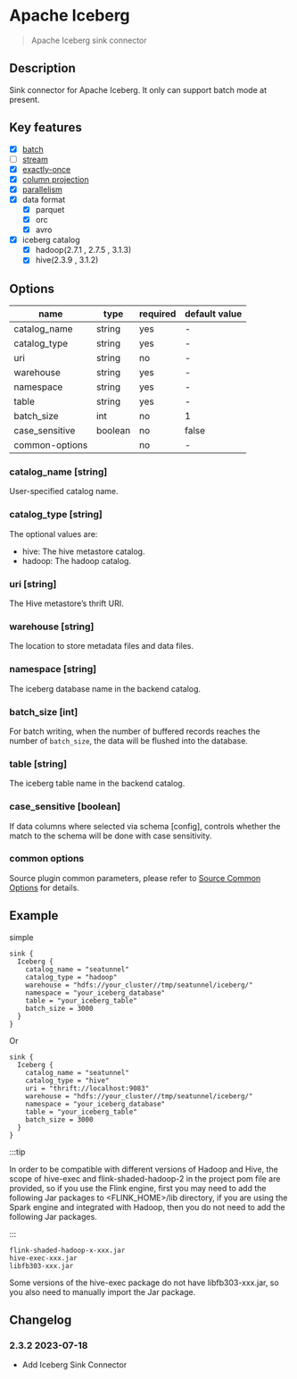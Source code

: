 # Apache Iceberg

> Apache Iceberg sink connector

## Description

Sink connector for Apache Iceberg. It only can support batch mode at present.

## Key features

- [x] [batch](../../concept/connector-v2-features.md)
- [ ] [stream](../../concept/connector-v2-features.md)
- [x] [exactly-once](../../concept/connector-v2-features.md)
- [x] [column projection](../../concept/connector-v2-features.md)
- [x] [parallelism](../../concept/connector-v2-features.md)
- [x] data format
  - [x] parquet
  - [x] orc
  - [x] avro
- [x] iceberg catalog
  - [x] hadoop(2.7.1 , 2.7.5 , 3.1.3)
  - [x] hive(2.3.9 , 3.1.2)

## Options

| name           | type    | required | default value |
| -------------- | ------- | -------- | ------------- |
| catalog_name   | string  | yes      | -             |
| catalog_type   | string  | yes      | -             |
| uri            | string  | no       | -             |
| warehouse      | string  | yes      | -             |
| namespace      | string  | yes      | -             |
| table          | string  | yes      | -             |
| batch_size     | int     | no       | 1             |
| case_sensitive | boolean | no       | false         |
| common-options |         | no       | -             |

### catalog_name [string]

User-specified catalog name.

### catalog_type [string]

The optional values are:

- hive: The hive metastore catalog.
- hadoop: The hadoop catalog.

### uri [string]

The Hive metastore’s thrift URI.

### warehouse [string]

The location to store metadata files and data files.

### namespace [string]

The iceberg database name in the backend catalog.

### batch_size [int]

For batch writing, when the number of buffered records reaches the number of `batch_size`, the data will be flushed into the database. 

### table [string]

The iceberg table name in the backend catalog.

### case_sensitive [boolean]

If data columns where selected via schema [config], controls whether the match to the schema will be done with case sensitivity.

### common options

Source plugin common parameters, please refer to [Source Common Options](common-options.md) for details.

## Example

simple

```hocon
sink {
  Iceberg {
    catalog_name = "seatunnel"
    catalog_type = "hadoop"
    warehouse = "hdfs://your_cluster//tmp/seatunnel/iceberg/"
    namespace = "your_iceberg_database"
    table = "your_iceberg_table"
    batch_size = 3000
  }
}
```

Or

```hocon
sink {
  Iceberg {
    catalog_name = "seatunnel"
    catalog_type = "hive"
    uri = "thrift://localhost:9083"
    warehouse = "hdfs://your_cluster//tmp/seatunnel/iceberg/"
    namespace = "your_iceberg_database"
    table = "your_iceberg_table"
    batch_size = 3000
  }
}
```

:::tip

In order to be compatible with different versions of Hadoop and Hive, the scope of hive-exec and flink-shaded-hadoop-2 in the project pom file are provided, so if you use the Flink engine, first you may need to add the following Jar packages to <FLINK_HOME>/lib directory, if you are using the Spark engine and integrated with Hadoop, then you do not need to add the following Jar packages.

:::

```
flink-shaded-hadoop-x-xxx.jar
hive-exec-xxx.jar
libfb303-xxx.jar
```

Some versions of the hive-exec package do not have libfb303-xxx.jar, so you also need to manually import the Jar package. 

## Changelog

### 2.3.2 2023-07-18

- Add Iceberg Sink Connector
